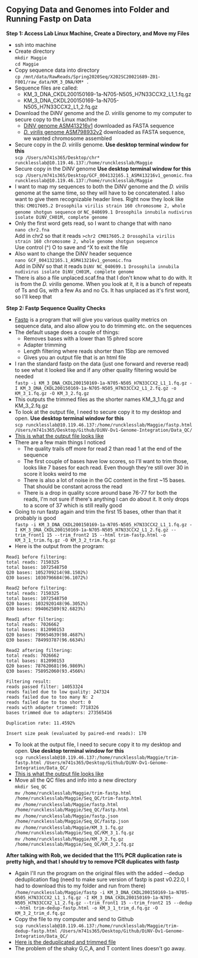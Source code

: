 ## Copying Data and Genomes into Folder and Running Fastp on Data

**Step 1: Access Lab Linux Machine, Create a Directory, and Move my Files**  
- ssh into machine
- Create directory   
`mkdir Maggie`  
`cd Maggie`
- Copy sequence data into directory   
`cp /mnt/data/RawReads/Spring2020Seq/X202SC20021689-Z01-F001/raw_data/KM_3_DNA/KM* .`
- Sequence files are called:
  - KM_3_DNA_CKDL200150169-1a-N705-N505_H7N33CCX2_L1_1.fq.gz
  - KM_3_DNA_CKDL200150169-1a-N705-N505_H7N33CCX2_L1_2.fq.gz
- Download the DiNV genome and the _D. virilis_ genome to my computer to secure copy to the Linux machine
  - [DiNV genome ASM413216v1](https://www.ncbi.nlm.nih.gov/datasets/genomes/?taxon=2057187&utm_source=gquery&utm_medium=referral) downloaded as FASTA sequence
  - [_D. virilis_ genome ASM798932v2](https://www.ncbi.nlm.nih.gov/datasets/genomes/?taxon=7244&utm_source=gquery) downloaded as FASTA sequence, we wanted chromosome assembled
- Secure copy in the _D. virilis_ genome. **Use desktop terminal window for this**     
`scp /Users/m741s365/Desktop/chr*  runcklesslab@10.119.46.137:/home/runcklesslab/Maggie`
- Secure copy in the DiNV genome **Use desktop terminal window for this**  
`scp /Users/m741s365/Desktop/GCF_004132165.1_ASM413216v1_genomic.fna  runcklesslab@10.119.46.137:/home/runcklesslab/Maggie`
- I want to map my sequences to both the DiNV genome and the _D. virilis_ genome at the same time, so they will have to be concatenated. I also want to give them recognizable header lines. Right now they look like this: `CM017605.2 Drosophila virilis strain 160 chromosome 2, whole genome shotgun sequence` or `NC_040699.1 Drosophila innubila nudivirus isolate DiNV_CH01M, complete genome`
- Only the first word gets read, so I want to change that with nano   
`nano chr2.fna`  
Add in chr2 so that it reads `>chr2 CM017605.2 Drosophila virilis strain 160 chromosome 2, whole genome shotgun sequence`  
Use control (^) O to save and ^X to exit the file
- Also want to change the DiNV header sequence  
`nano GCF_004132165.1_ASM413216v1_genomic.fna`  
Add in DiNV so that it reads `DiNV NC_040699.1 Drosophila innubila nudivirus isolate DiNV_CH01M, complete genome`
- There is also a file unplaced.scaf.fna that I don't know what to do with. It is from the _D. virilis_ genome. When you look at it, it is a bunch of repeats of Ts and Gs, with a few As and no Cs. It has unplaced as it's first word, so I'll keep that 

**Step 2: Fastp Sequence Quality Checks**
- [Fastp](https://github.com/OpenGene/fastp) is a program that will give you various quality metrics on sequence data, and also allow you to do trimming etc. on the sequences
- The default usage does a couple of things:
  - Removes bases with a lower than 15 phred score
  - Adapter trimming
  - Length filtering where reads shorter than 15bp are removed
  - Gives you an output file that is an html file
- I ran the standard fastp on the data (just one forward and reverse read) to see what it looked like and if any other quality filtering would be needed   
`fastp -i KM_3_DNA_CKDL200150169-1a-N705-N505_H7N33CCX2_L1_1.fq.gz -I KM_3_DNA_CKDL200150169-1a-N705-N505_H7N33CCX2_L1_2.fq.gz -o KM_3_1.fq.gz -O KM_3_2.fq.gz`
- This outputs the trimmed files as the shorter names KM_3_1.fq.gz and KM_3_2.fq.gz
- To look at the output file, I need to secure copy it to my desktop and open. **Use desktop terminal window for this**   
`scp runcklesslab@10.119.46.137:/home/runcklesslab/Maggie/fastp.html /Users/m741s365/Desktop/Github/DiNV-Dv1-Genome-Integration/Data_QC/`
- [This is what the output file looks like](https://rawcdn.githack.com/meschedl/DiNV-Dv1-Genome-Integration/6b880e89749ed66f0f7a073d77e667b6a61ac702/Data_QC/fastp.html)
- There are a few main things I noticed
  - The quality trails off more for read 2 than read 1 at the end of the sequence
  - The first couple of bases have low scores, so I'll want to trim those, looks like 7 bases for each read. Even though they're still over 30 in score it looks weird to me
  - There is also a lot of noise in the GC content in the first ~15 bases. That should be constant across the read
  - There is a drop in quality score around base 76-77 for both the reads, I'm not sure if there's anything I can do about it. It only drops to a score of 37 which is still really good
- Going to run fastp again and trim the first 15 bases, other than that it probably is good   
`fastp -i KM_3_DNA_CKDL200150169-1a-N705-N505_H7N33CCX2_L1_1.fq.gz -I KM_3_DNA_CKDL200150169-1a-N705-N505_H7N33CCX2_L1_2.fq.gz --trim_front1 15 --trim_front2 15 --html trim-fastp.html -o KM_3_1_trim.fq.gz -O KM_3_2_trim.fq.gz`
- Here is the output from the program:

```
Read1 before filtering:
total reads: 7150325
total bases: 1072548750
Q20 bases: 1052709214(98.1502%)
Q30 bases: 1030796684(96.1072%)

Read2 before filtering:
total reads: 7150325
total bases: 1072548750
Q20 bases: 1032920148(96.3052%)
Q30 bases: 994062589(92.6823%)

Read1 after filtering:
total reads: 7026662
total bases: 812090153
Q20 bases: 799654639(98.4687%)
Q30 bases: 784993787(96.6634%)

Read2 aftering filtering:
total reads: 7026662
total bases: 812090153
Q20 bases: 787620681(96.9869%)
Q30 bases: 758952060(93.4566%)

Filtering result:
reads passed filter: 14053324
reads failed due to low quality: 247324
reads failed due to too many N: 2
reads failed due to too short: 0
reads with adapter trimmed: 7718326
bases trimmed due to adapters: 273565416

Duplication rate: 11.4592%

Insert size peak (evaluated by paired-end reads): 170
```

- To look at the output file, I need to secure copy it to my desktop and open. **Use desktop terminal window for this**   
`scp runcklesslab@10.119.46.137:/home/runcklesslab/Maggie/trim-fastp.html /Users/m741s365/Desktop/Github/DiNV-Dv1-Genome-Integration/Data_QC/`
- [This is what the output file looks like](https://rawcdn.githack.com/meschedl/DiNV-Dv1-Genome-Integration/6b880e89749ed66f0f7a073d77e667b6a61ac702/Data_QC/trim-fastp.html)
- Move all the QC files and info into a new directory  
`mkdir Seq_QC`  
`mv /home/runcklesslab/Maggie/trim-fastp.html /home/runcklesslab/Maggie/Seq_QC/trim-fastp.html`  
`mv /home/runcklesslab/Maggie/fastp.html /home/runcklesslab/Maggie/Seq_QC/fastp.html`  
`mv /home/runcklesslab/Maggie/fastp.json /home/runcklesslab/Maggie/Seq_QC/fastp.json`  
`mv /home/runcklesslab/Maggie/KM_3_1.fq.gz /home/runcklesslab/Maggie/Seq_QC/KM_3_1.fq.gz`  
`mv /home/runcklesslab/Maggie/KM_3_2.fq.gz /home/runcklesslab/Maggie/Seq_QC/KM_3_2.fq.gz`


**After talking with Rob, we decided that the 11% PCR duplication rate is pretty high, and that I should try to remove PCR duplicates with fastp**
- Again I'll run the program on the original files with the added --dedup deduplication flag (need to make sure version of fastp is past v0.22.0, I had to download this to my folder and run from there)  
`/home/runcklesslab/Maggie/fastp -i KM_3_DNA_CKDL200150169-1a-N705-N505_H7N33CCX2_L1_1.fq.gz -I KM_3_DNA_CKDL200150169-1a-N705-N505_H7N33CCX2_L1_2.fq.gz --trim_front1 15 --trim_front2 15 --dedup --html trim-dedup-fastp.html -o KM_3_1_trim_d.fq.gz -O KM_3_2_trim_d.fq.gz`
- Copy the file to my computer and send to Github   
`scp runcklesslab@10.119.46.137:/home/runcklesslab/Maggie/trim-dedup-fastp.html /Users/m741s365/Desktop/Github/DiNV-Dv1-Genome-Integration/Data_QC/`
- [Here is the deduplicated and trimmed file](https://rawcdn.githack.com/meschedl/DiNV-Dv1-Genome-Integration/1c01f4b2e49f182a4cf41e7e661d874087462a5d/Data_QC/trim-dedup-fastp.html)
- The problem of the shaky G,C,A, and T content lines doesn't go away.

